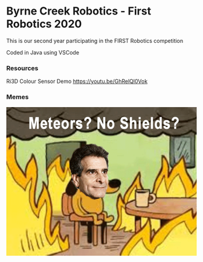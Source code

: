 # Byrne Creek Robotics - First Robotics 2020
This is our second year participating in the FIRST Robotics competition

Coded in Java using VSCode

### Resources
Ri3D Colour Sensor Demo
https://youtu.be/GhRelQl0Vok

### Memes
![This is Fine](/Memes/DeanFine.png)
